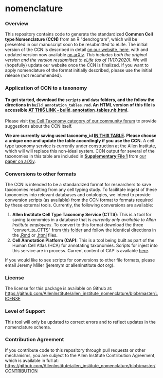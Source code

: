 # nomenclature

### Overview

This repository contains code to generate the standardized **Common Cell type Nomenclature (CCN)** from an R "dendrogram", which will be presented in our manuscript soon to be resubmitted to eLife.  The initial version of the CCN is described in detail [on our website, here](https://portal.brain-map.org/explore/classes/nomenclature), with and updated version now available [on arXiv](https://arxiv.org/abs/2006.05406).  *This includes both the original version and the version resubmitted to eLife (as of 11/17/2020).* We will (hopefully) update our website once the CCN is finalized.  If you want to apply nomenclature of the format initially described, please use the initial release (not recommended).

### Application of CCN to a taxonomy

#### To get started, download the `scripts` and `data` folders, and the follow the directions in `build_annotation_tables.rmd`.  An HTML version of this file is accessible **[AT THIS LINK - build_annotation_tables.nb.html](http://htmlpreview.github.io/?https://github.com/AllenInstitute/nomenclature/blob/master/scripts/build_annotation_tables.nb.html)**.

Please visit [the Cell Taxonomy category of our community forum](https://community.brain-map.org/c/cell-taxonomies) to provide suggestions about the CCN itself.

**We are currently saving used taxonomy_id [IN THIS TABLE](https://docs.google.com/spreadsheets/d/10gYNyOhc0YHOYKjgsvLfumf65CqLeiVDCE3Wrxz4Txo/edit?usp=sharing).  Please choose a unique one and update the table accordingly if you use the CCN.**  A cell type taxonomy service is currently under construction at the Allen Institute, which will will replace this non-ideal system.  CCN output for several of the taxonomies in this table are included in [**Supplementary File 1**](https://github.com/AllenInstitute/nomenclature/raw/master/data/Supplementary_File_1_from_Miller_et_al_2020.zip) from [our paper on arXiv](https://arxiv.org/abs/2006.05406).

### Conversions to other formats

The CCN is intended to be a standardized format for researchers to save taxonomies resulting from any cell typing study.  To facilitate ingest of these taxonomies into relevant databases and ontologies, we intend to provide conversion scripts (as available) from the CCN format to formats required by these external tools.  Currently, the following conversions are available:  
1. **Allen Institute Cell Type Taxonomy Service (CTTS)**: This is a tool for saving taxonomies in a database that is *currently only available to Allen Institute employees*.  To convert to this format download the three "convert_to_CTTS" from [this folder](https://github.com/AllenInstitute/nomenclature/tree/master/scripts/conversion_scripts) and follow the identical directions in the [.Rmd](https://github.com/AllenInstitute/nomenclature/blob/master/scripts/conversion_scripts/convert_to_CTTS.rmd) or [.html](http://htmlpreview.github.io/?https://github.com/AllenInstitute/nomenclature/blob/master/scripts/conversion_scripts/convert_to_CTTS.nb.html) files.
2. **Cell Annotation Platform (CAP)**: This is a tool being built as part of the Human Cell Atlas (HCA) for annotating taxonomies.  Scripts for injest into this service are in process.  Current content of CAP is available [here](http://celltype.info/).  

If you would like to see scripts for conversions to other file formats, please email Jeremy Miller (jeremym _at_ alleninstitute _dot_ org).

### License

The license for this package is available on Github at: https://github.com/AllenInstitute/allen_institute_nomenclature/blob/master/LICENSE

### Level of Support

This tool will only be updated to correct errors and to reflect updates in the nomenclature schema.

### Contribution Agreement

If you contribute code to this repository through pull requests or other mechanisms, you are subject to the Allen Institute Contribution Agreement, which is available in full at: https://github.com/AllenInstitute/allen_institute_nomenclature/blob/master/CONTRIBUTION
